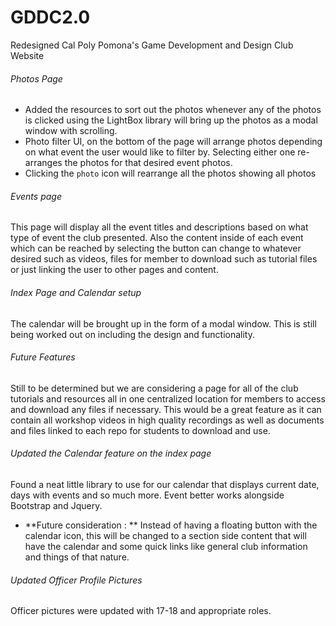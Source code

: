 # GDDC2.0
Redesigned Cal Poly Pomona's Game Development and Design Club Website

###### Photos Page
- Added the resources to sort out the photos whenever any of the photos is clicked using the LightBox library will bring up the photos as a modal window with scrolling.
- Photo filter UI, on the bottom of the page will arrange photos depending on what event the user would like to filter by. Selecting either one re-arranges the photos for that desired event photos.
- Clicking the `photo` icon will rearrange all the photos showing all photos
###### Events page
This page will display all the event titles and descriptions based on what type of event the club presented. Also the content inside of each event which can be reached by selecting the button can change to whatever desired such as videos, files for member to download such as tutorial files or just linking the user to other pages and content.
###### Index Page and Calendar setup
The calendar will be brought up in the form of a modal window. This is still being worked out on including the design and functionality.
###### Future Features
Still to be determined but we are considering a page for all of the club tutorials and resources all in one centralized location for members to access and download any files if necessary. This would be a great feature as it can contain all workshop videos in high quality recordings as well as documents and files linked to each repo for students to download and use.
###### Updated the Calendar feature on the index page
Found a neat little library to use for our calendar that displays current date, days with events and so much more. Event better works alongside Bootstrap and Jquery.
- **Future consideration : ** Instead of having a floating button with the calendar icon, this will be changed to a section side content that will have the calendar and some quick links like general club information and things of that nature.
###### Updated Officer Profile Pictures
Officer pictures were updated with 17-18 and appropriate roles. 
